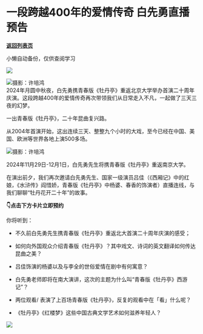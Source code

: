 # 一段跨越400年的爱情传奇  白先勇直播预告

[**返回列表页**](/gzh/看理想)

小懒自动备份，仅供查阅学习

![](https://mmbiz.qpic.cn/mmbiz_png/aP7vrTpXJxRA0ViaNRqia18YGj5LgX4VSibTFXfBlkXZakYUA8yBkEQYYmpmDmxH0IZyeY4oUcOiabiaj1PywxF6StQ/640?wx_fmt=png)

![](https://mmbiz.qpic.cn/mmbiz_jpg/aP7vrTpXJxTadSyv4WXVeicibZOoxiclJ7lACxAv08gXvQBEA3vu494xTJk9rxh7trx2mP6M3ghnBlrfvNTtIegrQ/640?wx_fmt=jpeg&from;=appmsg)摄影：许培鸿  
2024年月圆中秋夜，白先勇携青春版《牡丹亭》重返北京大学举办首演二十周年庆演。这段跨越400年的爱情传奇再次带领我们从日常走入不凡，一起做了三天三夜的幻梦。  

一出青春版《牡丹亭》，二十年昆曲复兴路。

  

从2004年首演开始，这出连续三天、整整九个小时的大戏，至今已经在中国、美国、欧洲等世界各地上演500多场。

  

![](https://mmbiz.qpic.cn/mmbiz_jpg/aP7vrTpXJxTadSyv4WXVeicibZOoxiclJ7lVhPKgbJGEQ18UyRibwnnu2PIHefyj8K5MMkwJtWZAKeyb3MRGmp4jMw/640?wx_fmt=jpeg&from;=appmsg)摄影：许培鸿  

2024年11月29日-12月1日，白先勇先生将携青春版《牡丹亭》重返南京大学。

  

在演出前夕，我们再次邀请白先勇先生、国家一级演员吕佳（《西厢记》中的红娘，《水浒传》阎惜娇，青春版《牡丹亭》中杨婆、春香的饰演者）直播连线，与我们聊聊“牡丹花开二十年”的故事。

  

**👇点击下方卡片立即预约**

  

你将听到：

  * 不久前白先勇先生携青春版《牡丹亭》重返北大首演二十周年庆演的感受；

  * 如何向外国观众介绍青春版《牡丹亭》？其中戏文、诗词的英文翻译如何传达昆曲之美？

  * 吕佳饰演的杨婆以及与李全的世俗爱情在剧中有何寓意？

  * 白先勇老师即将在南大演讲，这次的主题为什么叫“青春版《牡丹亭》西游记”？

  * 两位观看/ 表演了上百场青春版《牡丹亭》，反复的观看中在「看」什么呢？

  * 《牡丹亭》《红楼梦》这些中国古典文学艺术如何滋养年轻人？

  
![](https://mmbiz.qpic.cn/mmbiz_png/aP7vrTpXJxTadSyv4WXVeicibZOoxiclJ7lvBkcFTmVYE4AGxSoWNruC6AI12ziaiaN6SUPpXTaPic3IhC8HnuIXATqA/640?wx_fmt=png&from;=appmsg)  

